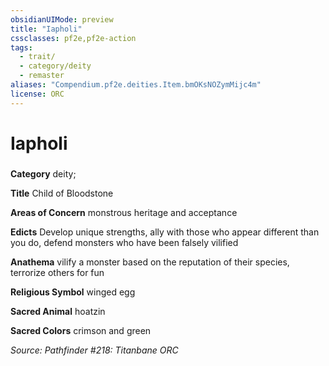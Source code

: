 ```yaml
---
obsidianUIMode: preview
title: "Iapholi"
cssclasses: pf2e,pf2e-action
tags:
  - trait/
  - category/deity
  - remaster
aliases: "Compendium.pf2e.deities.Item.bmOKsNOZymMijc4m"
license: ORC
---
```

# Iapholi

### 

**Category** deity; 




**Title** Child of Bloodstone

**Areas of Concern** monstrous heritage and acceptance

**Edicts** Develop unique strengths, ally with those who appear different than you do, defend monsters who have been falsely vilified

**Anathema** vilify a monster based on the reputation of their species, terrorize others for fun

**Religious Symbol** winged egg

**Sacred Animal** hoatzin

**Sacred Colors** crimson and green

*Source: Pathfinder #218: Titanbane*
*ORC*